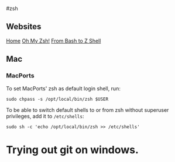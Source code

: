 #zsh
## Websites

[Home](http://www.zsh.org/)
[Oh My Zsh!](http://ohmyz.sh/)
[From Bash to Z Shell](http://www.bash2zsh.com/)

## Mac
### MacPorts
To set MacPorts' zsh as default login shell, run:

`sudo chpass -s /opt/local/bin/zsh $USER`

To be able to switch default shells to or from zsh without superuser
privileges, add it to `/etc/shells`:
```
sudo sh -c 'echo /opt/local/bin/zsh >> /etc/shells'
```
# Trying out git on windows.
